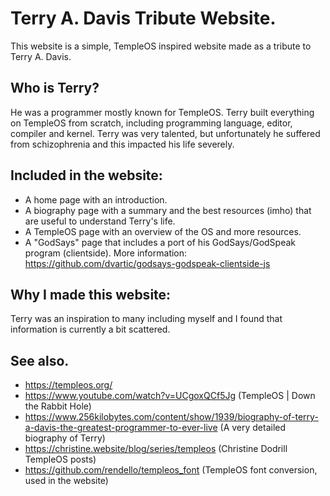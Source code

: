 # Terry A. Davis Tribute Website.
This website is a simple, TempleOS inspired website made as a tribute to Terry A. Davis.
## Who is Terry?
He was a programmer mostly known for TempleOS. Terry built everything on TempleOS from scratch, including programming language, editor, compiler and kernel. Terry was very talented, but unfortunately he suffered from schizophrenia and this impacted his life severely.
## Included in the website:
* A home page with an introduction.
* A biography page with a summary and the best resources (imho) that are useful to understand Terry's life.
* A TempleOS page with an overview of the OS and more resources.
* A "GodSays" page that includes a port of his GodSays/GodSpeak program (clientside). More information: https://github.com/dvartic/godsays-godspeak-clientside-js
## Why I made this website:
Terry was an inspiration to many including myself and I found that information is currently a bit scattered.
## See also.
* https://templeos.org/
* https://www.youtube.com/watch?v=UCgoxQCf5Jg (TempleOS | Down the Rabbit Hole)
* https://www.256kilobytes.com/content/show/1939/biography-of-terry-a-davis-the-greatest-programmer-to-ever-live (A very detailed biography of Terry)
* https://christine.website/blog/series/templeos (Christine Dodrill TempleOS posts)
* https://github.com/rendello/templeos_font (TempleOS font conversion, used in the website)